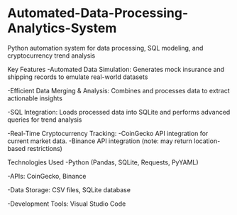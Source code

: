 # Automated-Data-Processing-Analytics-System
Python automation system for data processing, SQL modeling, and cryptocurrency trend analysis

Key Features
  -Automated Data Simulation: Generates mock insurance and shipping records to emulate real-world datasets

  -Efficient Data Merging & Analysis: Combines and processes data to extract actionable insights

  -SQL Integration: Loads processed data into SQLite and performs advanced queries for trend analysis
  
  -Real-Time Cryptocurrency Tracking:
    -CoinGecko API integration for current market data.
    -Binance API integration (note: may return location-based restrictions)


Technologies Used
  -Python (Pandas, SQLite, Requests, PyYAML)

  -APIs: CoinGecko, Binance

  -Data Storage: CSV files, SQLite database

  -Development Tools: Visual Studio Code
